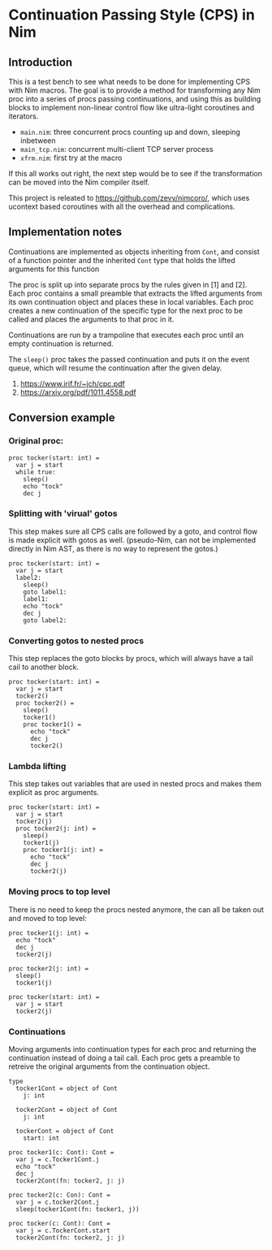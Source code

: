 
# Continuation Passing Style (CPS) in Nim


## Introduction

This is a test bench to see what needs to be done for implementing CPS with Nim
macros. The goal is to provide a method for transforming any Nim proc into a
series of procs passing continuations, and using this as building blocks to
implement non-linear control flow like ultra-light coroutines and iterators.

- `main.nim`: three concurrent procs counting up and down, sleeping inbetween
- `main_tcp.nim`: concurrent multi-client TCP server process
- `xfrm.nim`: first try at the macro


If this all works out right, the next step would be to see if the
transformation can be moved into the Nim compiler itself.

This project is releated to https://github.com/zevv/nimcoro/, which uses
ucontext based coroutines with all the overhead and complications.


## Implementation notes

Continuations are implemented as objects inheriting from `Cont`, and consist of
a function pointer and the inherited `Cont` type that holds the lifted
arguments for this function

The proc is split up into separate procs by the rules given in [1] and [2].
Each proc contains a small preamble that extracts the lifted arguments from its
own continuation object and places these in local variables. Each proc creates
a new continuation of the specific type for the next proc to be called and
places the arguments to that proc in it.

Continuations are run by a trampoline that executes each proc until an empty
continuation is returned.

The `sleep()` proc takes the passed continuation and puts it on the event
queue, which will resume the continuation after the given delay.

1. https://www.irif.fr/~jch/cpc.pdf
2. https://arxiv.org/pdf/1011.4558.pdf


## Conversion example

### Original proc:

```
proc tocker(start: int) =
  var j = start
  while true:
    sleep()
    echo "tock"
    dec j
```

### Splitting with 'virual' gotos

This step makes sure all CPS calls are followed by a goto, and control flow is
made explicit with gotos as well. (pseudo-Nim, can not be implemented directly
in Nim AST, as there is no way to represent the gotos.)

```
proc tocker(start: int) =
  var j = start
  label2:
    sleep()
    goto label1:
    label1:
    echo "tock"
    dec j
    goto label2:
```

### Converting gotos to nested procs

This step replaces the goto blocks by procs, which will always have a tail cail
to another block.

```
proc tocker(start: int) =
  var j = start
  tocker2()
  proc tocker2() =
    sleep()
    tocker1()
    proc tocker1() =
      echo "tock"
      dec j
      tocker2()
```

### Lambda lifting

This step takes out variables that are used in nested procs and makes
them explicit as proc arguments.

```
proc tocker(start: int) =
  var j = start
  tocker2(j)
  proc tocker2(j: int) =
    sleep()
    tocker1(j)
    proc tocker1(j: int) =
      echo "tock"
      dec j
      tocker2(j)
```

### Moving procs to top level

There is no need to keep the procs nested anymore, the can all be taken
out and moved to top level:

```
proc tocker1(j: int) =
  echo "tock"
  dec j
  tocker2(j)

proc tocker2(j: int) =
  sleep()
  tocker1(j)

proc tocker(start: int) =
  var j = start
  tocker2(j)
```

### Continuations

Moving arguments into continuation types for each proc and returning the
continuation instead of doing a tail call. Each proc gets a preamble to
retreive the original arguments from the continuation object.

```
type
  tocker1Cont = object of Cont
    j: int

  tocker2Cont = object of Cont
    j: int
  
  tockerCont = object of Cont
    start: int

proc tocker1(c: Cont): Cont =
  var j = c.Tocker1Cont.j
  echo "tock"
  dec j
  tocker2Cont(fn: tocker2, j: j)

proc tocker2(c: Con): Cont =
  var j = c.tocker2Cont.j
  sleep(tocker1Cont(fn: tocker1, j))

proc tocker(c: Cont): Cont =
  var j = c.TockerCont.start
  tocker2Cont(fn: tocker2, j: j)
```
